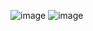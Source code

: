 ![image](https://github.com/yusufktlk/spend-money-reactjs/assets/71187794/6efb1aa1-699c-4131-a2b6-40291df249b6)
![image](https://github.com/yusufktlk/spend-money-reactjs/assets/71187794/b1e50d63-4978-4fe7-abc1-601c92e82c4d)

